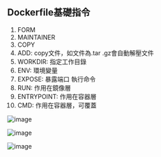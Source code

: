 <H2>Dockerfile基礎指令</H2>

1. FORM
2. MAINTAINER
3. COPY
4. ADD: copy文件，如文件為.tar .gz會自動解壓文件
6. WORKDIR: 指定工作目錄
7. ENV: 環境變量
8. EXPOSE: 暴露端口
執行命令
9. RUN: 作用在鏡像層
10. ENTRYPOINT: 作用在容器層
11. CMD: 作用在容器層，可覆蓋

![image](https://github.com/user-attachments/assets/bdabae74-16be-4eae-8844-e641422ec6f4)

![image](https://github.com/user-attachments/assets/7f4267ee-de0a-434e-8696-8c3ddab85252)

![image](https://github.com/user-attachments/assets/b434069c-850a-49af-9638-39afde49f6d8)

